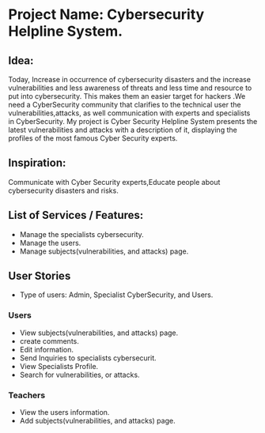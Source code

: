 # Project Name: Cybersecurity Helpline System.

## Idea:
Today, Increase in occurrence of cybersecurity disasters and the increase  vulnerabilities and less awareness of threats and less time and resource to put into cybersecurity. This makes them an easier target for hackers .We need a CyberSecurity  community that clarifies to the technical user the vulnerabilities,attacks, as well  communication with experts and specialists in CyberSecurity. My project is Cyber Security Helpline System presents the latest vulnerabilities and attacks with a description of it, displaying the profiles of the most famous Cyber Security experts.


## Inspiration:
Communicate with Cyber Security  experts,Educate people about  cybersecurity disasters and risks.


## List of Services / Features:

- Manage the specialists cybersecurity.
- Manage the users.
- Manage subjects(vulnerabilities, and attacks) page.


## User Stories
- Type of users: Admin, Specialist CyberSecurity, and Users.


### Users

- View subjects(vulnerabilities, and attacks) page.
- create comments.
- Edit information.
- Send Inquiries to specialists cybersecurit.
- View Specialists Profile.
- Search for vulnerabilities, or attacks.

### Teachers

- View the users information.
- Add subjects(vulnerabilities, and attacks) page.

